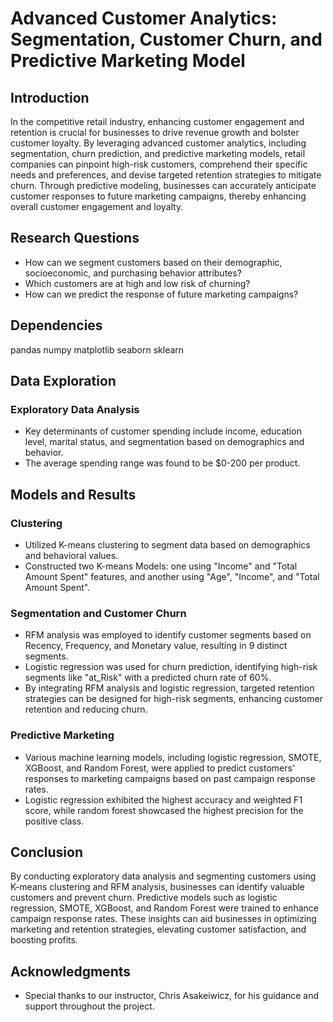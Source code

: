 # Advanced Customer Analytics: Segmentation, Customer Churn, and Predictive Marketing Model

## Introduction
In the competitive retail industry, enhancing customer engagement and retention is crucial for businesses to drive revenue growth and bolster customer loyalty. By leveraging advanced customer analytics, including segmentation, churn prediction, and predictive marketing models, retail companies can pinpoint high-risk customers, comprehend their specific needs and preferences, and devise targeted retention strategies to mitigate churn. Through predictive modeling, businesses can accurately anticipate customer responses to future marketing campaigns, thereby enhancing overall customer engagement and loyalty.

## Research Questions
- How can we segment customers based on their demographic, socioeconomic, and purchasing behavior attributes?
- Which customers are at high and low risk of churning?
- How can we predict the response of future marketing campaigns?

## Dependencies

pandas
numpy
matplotlib
seaborn
sklearn

## Data Exploration

### Exploratory Data Analysis
- Key determinants of customer spending include income, education level, marital status, and segmentation based on demographics and behavior.
- The average spending range was found to be $0-200 per product.

## Models and Results

### Clustering
- Utilized K-means clustering to segment data based on demographics and behavioral values.
- Constructed two K-means Models: one using "Income" and "Total Amount Spent" features, and another using "Age", "Income", and "Total Amount Spent".

### Segmentation and Customer Churn
- RFM analysis was employed to identify customer segments based on Recency, Frequency, and Monetary value, resulting in 9 distinct segments.
- Logistic regression was used for churn prediction, identifying high-risk segments like "at_Risk" with a predicted churn rate of 60%.
- By integrating RFM analysis and logistic regression, targeted retention strategies can be designed for high-risk segments, enhancing customer retention and reducing churn.

### Predictive Marketing
- Various machine learning models, including logistic regression, SMOTE, XGBoost, and Random Forest, were applied to predict customers' responses to marketing campaigns based on past campaign response rates.
- Logistic regression exhibited the highest accuracy and weighted F1 score, while random forest showcased the highest precision for the positive class.

## Conclusion
By conducting exploratory data analysis and segmenting customers using K-means clustering and RFM analysis, businesses can identify valuable customers and prevent churn. Predictive models such as logistic regression, SMOTE, XGBoost, and Random Forest were trained to enhance campaign response rates. These insights can aid businesses in optimizing marketing and retention strategies, elevating customer satisfaction, and boosting profits.

## Acknowledgments
- Special thanks to our instructor, Chris Asakeiwicz, for his guidance and support throughout the project.
